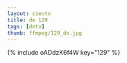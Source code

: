 ```yaml
--- 
layout: sieutv
title: de 129
tags: [detv]
thumb: ffmpeg/129_de.jpg
---
```

{% include oADdzK6f4W key="129" %} 
